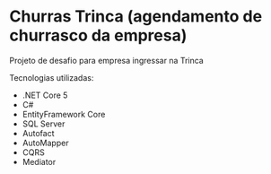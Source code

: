 # Churras Trinca (agendamento de churrasco da empresa)

Projeto de desafio para empresa ingressar na Trinca

Tecnologias utilizadas:

* .NET Core 5
* C#
* EntityFramework Core
* SQL Server
* Autofact
* AutoMapper
* CQRS
* Mediator
